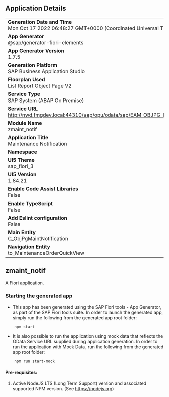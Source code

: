 ## Application Details
|               |
| ------------- |
|**Generation Date and Time**<br>Mon Oct 17 2022 06:48:27 GMT+0000 (Coordinated Universal Time)|
|**App Generator**<br>@sap/generator-fiori-elements|
|**App Generator Version**<br>1.7.5|
|**Generation Platform**<br>SAP Business Application Studio|
|**Floorplan Used**<br>List Report Object Page V2|
|**Service Type**<br>SAP System (ABAP On Premise)|
|**Service URL**<br>http://nwd.fmgdev.local:44310/sap/opu/odata/sap/EAM_OBJPG_MAINTNOTIFICATION_SRV
|**Module Name**<br>zmaint_notif|
|**Application Title**<br>Maintenance Notification|
|**Namespace**<br>|
|**UI5 Theme**<br>sap_fiori_3|
|**UI5 Version**<br>1.84.21|
|**Enable Code Assist Libraries**<br>False|
|**Enable TypeScript**<br>False|
|**Add Eslint configuration**<br>False|
|**Main Entity**<br>C_ObjPgMaintNotification|
|**Navigation Entity**<br>to_MaintenanceOrderQuickView|

## zmaint_notif

A Fiori application.

### Starting the generated app

-   This app has been generated using the SAP Fiori tools - App Generator, as part of the SAP Fiori tools suite.  In order to launch the generated app, simply run the following from the generated app root folder:

```
    npm start
```

- It is also possible to run the application using mock data that reflects the OData Service URL supplied during application generation.  In order to run the application with Mock Data, run the following from the generated app root folder:

```
    npm run start-mock
```

#### Pre-requisites:

1. Active NodeJS LTS (Long Term Support) version and associated supported NPM version.  (See https://nodejs.org)


